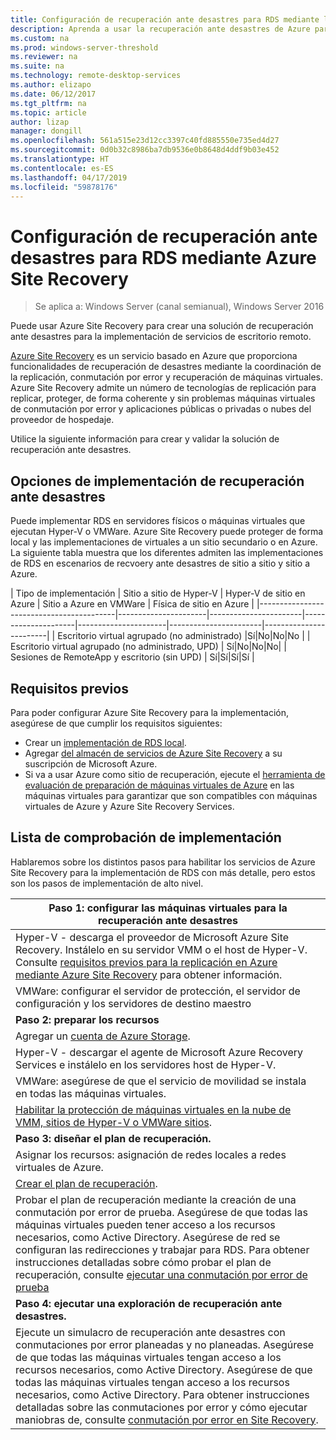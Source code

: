 ```yaml
---
title: Configuración de recuperación ante desastres para RDS mediante la recuperación ante desastres de Azure
description: Aprenda a usar la recuperación ante desastres de Azure para recuperación ante desastres para una implementación de RDS
ms.custom: na
ms.prod: windows-server-threshold
ms.reviewer: na
ms.suite: na
ms.technology: remote-desktop-services
ms.author: elizapo
ms.date: 06/12/2017
ms.tgt_pltfrm: na
ms.topic: article
author: lizap
manager: dongill
ms.openlocfilehash: 561a515e23d12cc3397c40fd885550e735ed4d27
ms.sourcegitcommit: 0d0b32c8986ba7db9536e0b8648d4ddf9b03e452
ms.translationtype: HT
ms.contentlocale: es-ES
ms.lasthandoff: 04/17/2019
ms.locfileid: "59878176"
---
```

# <a name="set-up-disaster-recovery-for-rds-using-azure-site-recovery"></a>Configuración de recuperación ante desastres para RDS mediante Azure Site Recovery

>Se aplica a: Windows Server (canal semianual), Windows Server 2016

Puede usar Azure Site Recovery para crear una solución de recuperación ante desastres para la implementación de servicios de escritorio remoto. 

[Azure Site Recovery](/azure/site-recovery/site-recovery-overview) es un servicio basado en Azure que proporciona funcionalidades de recuperación de desastres mediante la coordinación de la replicación, conmutación por error y recuperación de máquinas virtuales. Azure Site Recovery admite un número de tecnologías de replicación para replicar, proteger, de forma coherente y sin problemas máquinas virtuales de conmutación por error y aplicaciones públicas o privadas o nubes del proveedor de hospedaje. 

Utilice la siguiente información para crear y validar la solución de recuperación ante desastres.

## <a name="disaster-recovery-deployment-options"></a>Opciones de implementación de recuperación ante desastres

Puede implementar RDS en servidores físicos o máquinas virtuales que ejecutan Hyper-V o VMWare. Azure Site Recovery puede proteger de forma local y las implementaciones de virtuales a un sitio secundario o en Azure. La siguiente tabla muestra que los diferentes admiten las implementaciones de RDS en escenarios de recvoery ante desastres de sitio a sitio y sitio a Azure.

| Tipo de implementación                          | Sitio a sitio de Hyper-V | Hyper-V de sitio en Azure | Sitio a Azure en VMWare | Física de sitio en Azure |
|------------------------------------------|----------------------|-----------------------|---------------------|----------------------|-----------------------|------------------------|
| Escritorio virtual agrupado (no administrado)       |Sí|No|No|No |
| Escritorio virtual agrupado (no administrado, UPD) | Sí|No|No|No|
| Sesiones de RemoteApp y escritorio (sin UPD) | Sí|Sí|Sí|Sí  |

## <a name="prerequisites"></a>Requisitos previos

Para poder configurar Azure Site Recovery para la implementación, asegúrese de que cumplir los requisitos siguientes:

- Crear un [implementación de RDS local](rds-deploy-infrastructure.md).
- Agregar [del almacén de servicios de Azure Site Recovery](/azure/site-recovery/site-recovery-vmm-to-azure#create-a-recovery-services-vault) a su suscripción de Microsoft Azure.
- Si va a usar Azure como sitio de recuperación, ejecute el [herramienta de evaluación de preparación de máquinas virtuales de Azure](https://azure.microsoft.com/downloads/vm-readiness-assessment/) en las máquinas virtuales para garantizar que son compatibles con máquinas virtuales de Azure y Azure Site Recovery Services.
 
## <a name="implementation-checklist"></a>Lista de comprobación de implementación

Hablaremos sobre los distintos pasos para habilitar los servicios de Azure Site Recovery para la implementación de RDS con más detalle, pero estos son los pasos de implementación de alto nivel.

| **Paso 1: configurar las máquinas virtuales para la recuperación ante desastres**                                                                                                                                                                                               |
|--------------------------------------------------------------------------------------------------------------------------------------------------------------------------------------------------------------------------------------------|
| Hyper-V - descarga el proveedor de Microsoft Azure Site Recovery. Instálelo en su servidor VMM o el host de Hyper-V. Consulte [requisitos previos para la replicación en Azure mediante Azure Site Recovery](/azure/site-recovery/site-recovery-prereq) para obtener información.                                                                                                                             |
| VMWare: configurar el servidor de protección, el servidor de configuración y los servidores de destino maestro                                                                                                                                                      |
| **Paso 2: preparar los recursos**                                                                                                                                                                                                           |
| Agregar un [cuenta de Azure Storage](/azure/storage/storage-create-storage-account).                                                                                                                                                                                                              |
| Hyper-V - descargar el agente de Microsoft Azure Recovery Services e instálelo en los servidores host de Hyper-V.                                                                                                                                     |
| VMWare: asegúrese de que el servicio de movilidad se instala en todas las máquinas virtuales.                                                                                                                                                                           |
| [Habilitar la protección de máquinas virtuales en la nube de VMM, sitios de Hyper-V o VMWare sitios](rds-enable-dr-with-asr.md).                                                                                                                                                                    |
| **Paso 3: diseñar el plan de recuperación.**                                                                                                                                                                                                        |
| Asignar los recursos: asignación de redes locales a redes virtuales de Azure.                                                                                                                                                                              |
| [Crear el plan de recuperación](rds-disaster-recovery-plan.md). |
| Probar el plan de recuperación mediante la creación de una conmutación por error de prueba. Asegúrese de que todas las máquinas virtuales pueden tener acceso a los recursos necesarios, como Active Directory. Asegúrese de red se configuran las redirecciones y trabajar para RDS. Para obtener instrucciones detalladas sobre cómo probar el plan de recuperación, consulte [ejecutar una conmutación por error de prueba](/azure/site-recovery/site-recovery-test-failover-to-azure)|
| **Paso 4: ejecutar una exploración de recuperación ante desastres.**                                                                                                                                                                                                     |
| Ejecute un simulacro de recuperación ante desastres con conmutaciones por error planeadas y no planeadas. Asegúrese de que todas las máquinas virtuales tengan acceso a los recursos necesarios, como Active Directory. Asegúrese de que todas las máquinas virtuales tengan acceso a los recursos necesarios, como Active Directory. Para obtener instrucciones detalladas sobre las conmutaciones por error y cómo ejecutar maniobras de, consulte [conmutación por error en Site Recovery](/azure/site-recovery/site-recovery-failover).|


